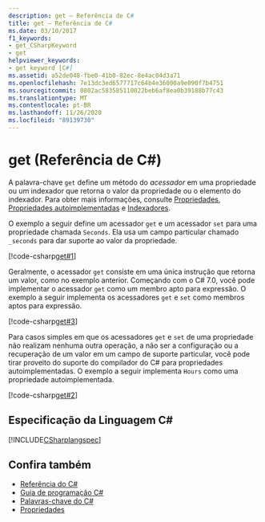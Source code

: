 ```yaml
---
description: get – Referência de C#
title: get – Referência de C#
ms.date: 03/10/2017
f1_keywords:
- get_CSharpKeyword
- get
helpviewer_keywords:
- get keyword [C#]
ms.assetid: a52de048-fbe0-41b0-82ec-8e4ac04d3a71
ms.openlocfilehash: 7e13dc3ed6577717c64b4e36000a9e090f7b4751
ms.sourcegitcommit: 0802ac583585110022beb6af8ea0b39188b77c43
ms.translationtype: MT
ms.contentlocale: pt-BR
ms.lasthandoff: 11/26/2020
ms.locfileid: "89139730"
---
```

# <a name="get-c-reference"></a>get (Referência de C#)

A palavra-chave `get` define um método do *acessador* em uma propriedade ou um indexador que retorna o valor da propriedade ou o elemento do indexador. Para obter mais informações, consulte [Propriedades](../../programming-guide/classes-and-structs/properties.md), [Propriedades autoimplementadas](../../programming-guide/classes-and-structs/auto-implemented-properties.md) e [Indexadores](../../programming-guide/indexers/index.md).  
  
O exemplo a seguir define um acessador `get` e um acessador `set` para uma propriedade chamada `Seconds`. Ela usa um campo particular chamado `_seconds` para dar suporte ao valor da propriedade.  

 [!code-csharp[get#1](../../../../samples/snippets/csharp/language-reference/keywords/get/get-1.cs)]  
  
Geralmente, o acessador `get` consiste em uma única instrução que retorna um valor, como no exemplo anterior. Começando com o C# 7.0, você pode implementar o acessador `get` como um membro apto para expressão. O exemplo a seguir implementa os acessadores `get` e `set` como membros aptos para expressão.

 [!code-csharp[get#3](../../../../samples/snippets/csharp/language-reference/keywords/get/get-3.cs)]

Para casos simples em que os acessadores `get` e `set` de uma propriedade não realizam nenhuma outra operação, a não ser a configuração ou a recuperação de um valor em um campo de suporte particular, você pode tirar proveito do suporte do compilador do C# para propriedades autoimplementadas. O exemplo a seguir implementa `Hours` como uma propriedade autoimplementada.
  
 [!code-csharp[get#2](../../../../samples/snippets/csharp/language-reference/keywords/get/get-2.cs)]  
  
## <a name="c-language-specification"></a>Especificação da Linguagem C#

 [!INCLUDE[CSharplangspec](~/includes/csharplangspec-md.md)]  
  
## <a name="see-also"></a>Confira também

- [Referência do C#](../index.md)
- [Guia de programação C#](../../programming-guide/index.md)
- [Palavras-chave do C#](./index.md)
- [Propriedades](../../programming-guide/classes-and-structs/properties.md)
